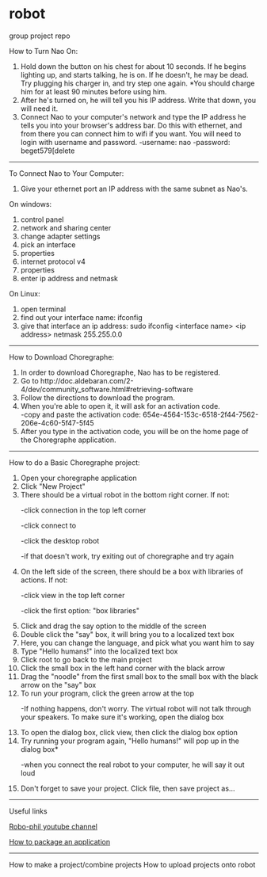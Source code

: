 # robot
group project repo

How to Turn Nao On:
1. Hold down the button on his chest for about 10 seconds. If he begins lighting up, and starts talking, he is on. If he doesn't, he may be dead. Try plugging his charger in, and try step one again.
        *You should charge him for at least 90 minutes before using him. 
2. After he's turned on, he will tell you his IP address. Write that down, you will need it.
3. Connect Nao to your computer's network and type the IP address he tells you into your browser's address bar. Do this with ethernet, and from there you can connect him to wifi if you want. You will need to login with username and password. 
       -username: nao
       -password: beget579\[delete
___
    
To Connect Nao to Your Computer:
1. Give your ethernet port an IP address with the same subnet as Nao's.

On windows:
1. control panel
2. network and sharing center
3. change adapter settings
4. pick an interface
5. properties
6. internet protocol v4
7. properties
8. enter ip address and netmask

On Linux:
1. open terminal
2. find out your interface name:
    ifconfig
3. give that interface an ip address:
    sudo ifconfig \<interface name\> \<ip address\> netmask 255.255.0.0

___

How to Download Choregraphe:
<ol>
<li> In order to download Choregraphe, Nao has to be registered.</li>
<li> Go to http://doc.aldebaran.com/2-4/dev/community_software.html#retrieving-software</li>
<li> Follow the directions to download the program.</li>
<li> When you're able to open it, it will ask for an activation code.</li>
    -copy and paste the activation code: 654e-4564-153c-6518-2f44-7562-206e-4c60-5f47-5f45

<li> After you type in the activation code, you will be on the home page of the Choregraphe application. </li>
</ol>

___

How to do a Basic Choregraphe project:
<ol>
<li> Open your choregraphe application</li>
<li> Click "New Project"</li>
<li> There should be a virtual robot in the bottom right corner. If not:</li>

   -click connection in the top left corner
        
   -click connect to
        
   -click the desktop robot
        
   -if that doesn't work, try exiting out of choregraphe and try again
        
<li> On the left side of the screen, there should be a box with libraries of actions. If not:</li>

   -click view in the top left corner
        
   -click the first option: "box libraries"
        
<li> Click and drag the say option to the middle of the screen</li>
<li> Double click the "say" box, it will bring you to a localized text box</li>
<li> Here, you can change the language, and pick what you want him to say</li>
<li> Type "Hello humans!" into the localized text box</li>
<li> Click root to go back to the main project</li>
<li> Click the small box in the left hand corner with the black arrow</li>
<li> Drag the "noodle" from the first small box to the small box with the black arrow on the "say" box</li>
<li> To run your program, click the green arrow at the top</li>

   -If nothing happens, don't worry. The virtual robot will not talk through your speakers. To make sure it's working, open the dialog box
<li> To open the dialog box, click view, then click the dialog box option</li>

<li> Try running your program again, "Hello humans!" will pop up in the dialog box*</li>

   -when you connect the real robot to your computer, he will say it out loud
    
<li> Don't forget to save your project. Click file, then save project as...</li>
</ol>

___

Useful links

[Robo-phil youtube channel](https://www.youtube.com/user/robotphilip)

[How to package an application](http://bx.psu.edu/~thanh/naoqi/software/choregraphe/objects/application.html)

___

How to make a project/combine projects
How to upload projects onto robot

